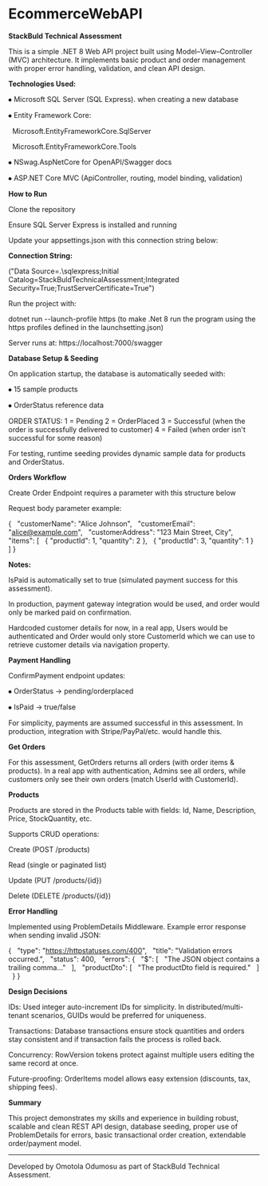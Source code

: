 # EcommerceWebAPI
**StackBuld Technical Assessment**

This is a simple .NET 8 Web API project built using Model–View–Controller (MVC) architecture.
It implements basic product and order management with proper error handling, validation, and clean API design.

**Technologies Used:**

⦁	Microsoft SQL Server (SQL Express). when creating a new database

⦁	Entity Framework Core:

 	Microsoft.EntityFrameworkCore.SqlServer

 	Microsoft.EntityFrameworkCore.Tools

⦁	NSwag.AspNetCore for OpenAPI/Swagger docs

⦁	ASP.NET Core MVC (ApiController, routing, model binding, validation)

**How to Run**

Clone the repository

Ensure SQL Server Express is installed and running

Update your appsettings.json with this connection string below:

**Connection String:**

 ("Data Source=.\\sqlexpress;Initial Catalog=StackBuldTechnicalAssessment;Integrated Security=True;TrustServerCertificate=True")

Run the project with:

dotnet run --launch-profile https (to make .Net 8 run the program using the https profiles defined in the launchsetting.json)


Server runs at:
https://localhost:7000/swagger

**Database Setup & Seeding**

On application startup, the database is automatically seeded with:

⦁	15 sample products

⦁	OrderStatus reference data 

ORDER STATUS:
1 = Pending
2 = OrderPlaced
3 = Successful (when the order is successfully delivered to customer)
4 = Failed (when order isn't successful for some reason)


For testing, runtime seeding provides dynamic sample data for products and OrderStatus.

**Orders Workflow**

Create Order Endpoint requires a parameter with this structure below

Request body parameter example:

{
  "customerName": "Alice Johnson",
  "customerEmail": "alice@example.com",
  "customerAddress": "123 Main Street, City",
  "items": [
    { "productId": 1, "quantity": 2 },
    { "productId": 3, "quantity": 1 }
  ]
}


**Notes:**

IsPaid is automatically set to true (simulated payment success for this assessment).

In production, payment gateway integration would be used, and order would only be marked paid on confirmation.

Hardcoded customer details for now, in a real app, Users would be authenticated and Order would only store CustomerId which we can use to retrieve customer details via navigation property.

**Payment Handling**

ConfirmPayment endpoint updates:

⦁ OrderStatus → pending/orderplaced

⦁ IsPaid → true/false

For simplicity, payments are assumed successful in this assessment. In production, integration with Stripe/PayPal/etc. would handle this.

**Get Orders**

For this assessment, GetOrders returns all orders (with order items & products). In a real app with authentication, Admins see all orders, while customers only see their own orders (match UserId with CustomerId).

**Products**

Products are stored in the Products table with fields: Id, Name, Description, Price, StockQuantity, etc.

Supports CRUD operations:

Create (POST /products)

Read (single or paginated list)

Update (PUT /products/{id})

Delete (DELETE /products/{id})

**Error Handling**

Implemented using ProblemDetails Middleware. Example error response when sending invalid JSON:

{
  "type": "https://httpstatuses.com/400",
  "title": "Validation errors occurred.",
  "status": 400,
  "errors": {
    "$": [
      "The JSON object contains a trailing comma..."
    ],
    "productDto": [
      "The productDto field is required."
    ]
  }
}

**Design Decisions**

IDs: Used integer auto-increment IDs for simplicity. In distributed/multi-tenant scenarios, GUIDs would be preferred for uniqueness.

Transactions: Database transactions ensure stock quantities and orders stay consistent and if transaction fails the process is rolled back.

Concurrency: RowVersion tokens protect against multiple users editing the same record at once.

Future-proofing: OrderItems model allows easy extension (discounts, tax, shipping fees).

**Summary**

This project demonstrates my skills and experience in building robust, scalable and clean REST API design, database seeding, proper use of ProblemDetails for errors, basic transactional order creation, extendable order/payment model.

---
Developed by Omotola Odumosu as part of StackBuld Technical Assessment.
